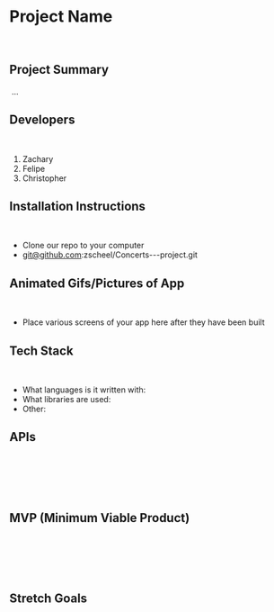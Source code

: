 # Project Name
​
​
## Project Summary
​
...
​
## Developers
​
1. Zachary
​
2. Felipe
​
3. Christopher
​
## Installation Instructions
​
- Clone our repo to your computer
​
- git@github.com:zscheel/Concerts---project.git
​
​
## Animated Gifs/Pictures of App
​
- Place various screens of your app here after they have been built
​
## Tech Stack
​
- What languages is it written with: 
​
- What libraries are used: 
​
- Other: 
​
​
## APIs
​
-
​
## MVP (Minimum Viable Product)
​
- 
​
​
## Stretch Goals
​
-